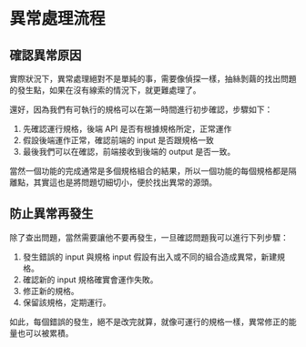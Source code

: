 # 異常處理流程

## 確認異常原因

實際狀況下，異常處理絕對不是單純的事，需要像偵探一樣，抽絲剝繭的找出問題的發生點，如果在沒有線索的情況下，就更難處理了。

還好，因為我們有可執行的規格可以在第一時間進行初步確認，步驟如下：

1.	先確認運行規格，後端 API 是否有根據規格所定，正常運作
2.	假設後端運作正常，確認前端的 input 是否跟規格一致
3.	最後我們可以在確認，前端接收到後端的 output 是否一致。

當然一個功能的完成通常是多個規格組合的結果，所以一個功能的每個規格都是隔離點，其實這也是將問題切細切小，便於找出異常的源頭。

## 防止異常再發生

除了查出問題，當然需要讓他不要再發生，一旦確認問題我可以進行下列步驟：

1.	發生錯誤的 input 與規格 input 假設有出入或不同的組合造成異常，新建規格。
2.	確認新的 input 規格確實會運作失敗。
3.	修正新的規格。
4.	保留該規格，定期運行。

如此，每個錯誤的發生，絕不是改完就算，就像可運行的規格一樣，異常修正的能量也可以被累積。
